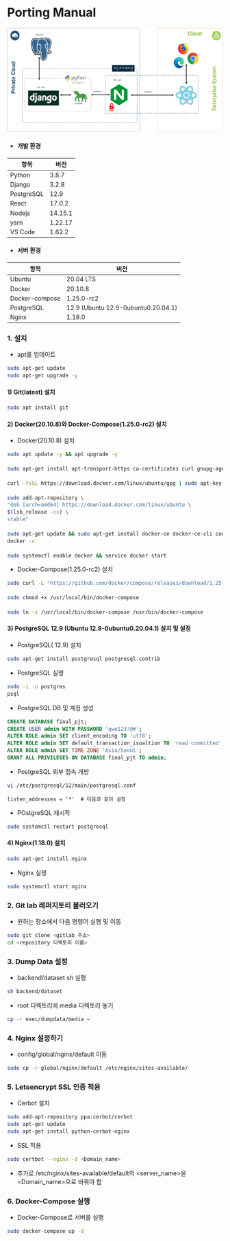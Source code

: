 # Porting Manual

![image-20211119014014807](Porting_manual.assets/image-20211119014014807.png)



- #### 개발 환경

| 항목       | 버전    |
| ---------- | ------- |
| Python     | 3.8.7   |
| Django     | 3.2.8   |
| PostgreSQL | 12.9    |
| React      | 17.0.2  |
| Nodejs     | 14.15.1 |
| yarn       | 1.22.17 |
| VS Code    | 1.62.2  |



- #### 서버 환경

| 항목           | 버전                                |
| -------------- | ----------------------------------- |
| Ubuntu         | 20.04 LTS                           |
| Docker         | 20.10.8                             |
| Docker-compose | 1.25.0-rc2                          |
| PostgreSQL     | 12.9 (Ubuntu 12.9-0ubuntu0.20.04.1) |
| Nginx          | 1.18.0                              |



### 1. 설치

- apt를 업데이트

```bash
sudo apt-get update
sudo apt-get upgrade -y
```



#### 1) Git(latest) 설치

```bash
sudo apt install git
```



#### 2) Docker(20.10.8)와 Docker-Compose(1.25.0-rc2)  설치

- Docker(20.10.8) 설치

```bash
sudo apt update -y && apt upgrade -y

sudo apt-get install apt-transport-https ca-certificates curl gnupg-agent software-properties-common

curl -fsSL https://download.docker.com/linux/ubuntu/gpg | sudo apt-key add -

sudo add-apt-repository \
"deb [arch=amd64] https://download.docker.com/linux/ubuntu \
$(lsb_release -cs) \
stable"

sudo apt-get update && sudo apt-get install docker-ce docker-ce-cli containerd.io
docker -v

sudo systemctl enable docker && service docker start
```

- Docker-Compose(1.25.0-rc2) 설치

```bash
sudo curl -L "https://github.com/docker/compose/releases/download/1.25.0-rc2/docker-compose-$(uname -s)-$(uname -m)" -o /usr/local/bin/docker-compose

sudo chmod +x /usr/local/bin/docker-compose

sudo ln -s /usr/local/bin/docker-compose /usr/bin/docker-compose
```



#### 3) PostgreSQL 12.9 (Ubuntu 12.9-0ubuntu0.20.04.1) 설치 및 설정

- PostgreSQL( 12.9) 설치

```bash
sudo apt-get install postgresql postgresql-contrib
```

- PostgreSQL 실행

```bash
sudo -i -u postgres
psql
```

- PostgreSQL DB 및 계정 생성

```sql
CREATE DATABASE final_pjt;
CREATE USER admin WITH PASSWORD 'qwe123!@#';
ALTER ROLE admin SET client_encoding TO 'utf8';
ALTER ROLE admin SET default_transaction_isoaltion TO 'read committed';
ALTER ROLE admin SET TIME ZONE 'Asia/Seoul';
GRANT ALL PRIVILEGES ON DATABASE final_pjt TO admin;
```

- PostgreSQL 외부 접속 개방

```bash
vi /etc/postgresql/12/main/postgresql.conf
```

```
listen_addresses = '*'  # 다음과 같이 설정
```

- POstgreSQL 재시작

```bash
sudo systemctl restart postgresql
```



#### 4) Nginx(1.18.0) 설치

```bash
sudo apt-get install nginx
```

- Nginx 실행

```bash
sudo systemctl start nginx
```



### 2. Git lab 레퍼지토리 불러오기

- 원하는 장소에서 다음 명령어 실행 및 이동

```bash
sudo git clone <gitlab 주소>
cd <repository 디렉토리 이름>
```



### 3. Dump Data 설정

- backend/dataset sh 실행

```bash
sh backend/dataset
```

- root 디렉토리에 media 디렉토리 놓기

```bash
cp -r exec/dumpdata/media ~
```



### 4. Nginx 설정하기

-  config/global/nginx/default 이동

```bash
sudo cp -r global/nginx/default /etc/nginx/sites-available/
```



### 5. Letsencrypt SSL 인증 적용

- Cerbot 설치

```bash
sudo add-apt-repository ppa:cerbot/cerbot
sudo apt-get update
sudo apt-get install python-cerbot-nginx
```

- SSL 적용

```bash
sudo certbot --nginx -d <Domain_name>
```

- 추가로 /etc/nginx/sites-available/default의 <server_name>을 <Domain_name>으로 바꿔야 함



### 6. Docker-Compose 실행

- Docker-Compose로 서버를 실행

```bash
sudo docker-compose up -d
```
